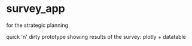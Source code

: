 # survey_app
for the strategic planning 

quick 'n' dirty prototype showing results of the survey: plotly + datatable
